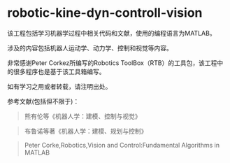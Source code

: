 # robotic-kine-dyn-controll-vision
该工程包括学习机器学过程中相关代码和文献，使用的编程语言为MATLAB。

涉及的内容包括机器人运动学、动力学、控制和视觉等内容。

非常感谢Peter Corkez所编写的Robotics ToolBox（RTB）的工具包，该工程中的很多程序也是基于该工具箱编写。

如有学习之用或者转载，请注明出处。

参考文献(包括但不限于)：
>熊有伦等《机器人学：建模、控制与视觉》

>布鲁诺等著《机器人学：建模、规划与控制》

>Peter Corke,Robotics,Vision and Control:Fundamental Algorithms in MATLAB
